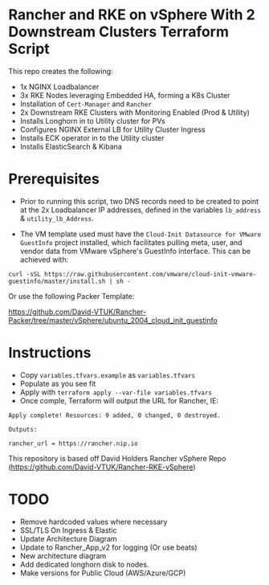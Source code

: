 # Rancher and RKE on vSphere With 2 Downstream Clusters Terraform Script


This repo creates the following:

* 1x NGINX Loadbalancer
* 3x RKE Nodes leveraging Embedded HA, forming a K8s Cluster
* Installation of `Cert-Manager` and `Rancher` 
* 2x Downstream RKE Clusters with Monitoring Enabled (Prod & Utility)
* Installs Longhorn in to Utility cluster for PVs
* Configures NGINX External LB for Utility Cluster Ingress
* Installs ECK operator in to the Utility cluster
* Installs ElasticSearch & Kibana

# Prerequisites

* Prior to running this script, two DNS records need to be created to point at the 2x Loadbalancer IP addresses, defined in the variables `lb_address` & `utility_lb_Address`.

* The VM template used must have the `Cloud-Init Datasource for VMware GuestInfo` project installed, which facilitates pulling meta, user, and vendor data from VMware vSphere's GuestInfo interface. This can be achieved with:

```
curl -sSL https://raw.githubusercontent.com/vmware/cloud-init-vmware-guestinfo/master/install.sh | sh -
```

Or use the following Packer Template:

https://github.com/David-VTUK/Rancher-Packer/tree/master/vSphere/ubuntu_2004_cloud_init_guestinfo

# Instructions

* Copy `variables.tfvars.example` as `variables.tfvars`
* Populate as you see fit
* Apply with `terraform apply --var-file variables.tfvars`
* Once comple, Terraform will output the URL for Rancher, IE:

```
Apply complete! Resources: 9 added, 0 changed, 0 destroyed.

Outputs:

rancher_url = https://rancher.nip.io
```
This repository is based off David Holders Rancher vSphere Repo (https://github.com/David-VTUK/Rancher-RKE-vSphere)

# TODO
* Remove hardcoded values where necessary
* SSL/TLS On Ingress & Elastic
* Update Architecture Diagram
* Update to Rancher_App_v2 for logging (Or use beats)
* New architecture diagram
* Add dedicated longhorn disk to nodes.
* Make versions for Public Cloud (AWS/Azure/GCP)